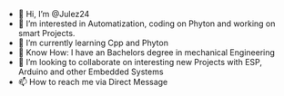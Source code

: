 - 👋 Hi, I’m @Julez24
- 👀 I’m interested in Automatization, coding on Phyton and working on smart Projects.
- 🌱 I’m currently learning Cpp and Phyton
- 👀 Know How: I have an Bachelors degree in mechanical Engineering
- 💞️ I’m looking to collaborate on interesting new Projects with ESP, Arduino and other Embedded Systems
- 📫 How to reach me via Direct Message


<!---
Julez24/Julez24 is a ✨ special ✨ repository because its `README.md` (this file) appears on your GitHub profile.
You can click the Preview link to take a look at your changes.
--->
